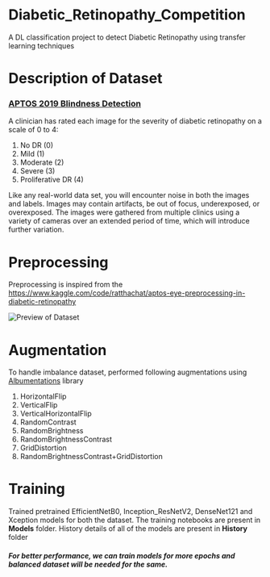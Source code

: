 # Diabetic_Retinopathy_Competition

A DL classification project to detect Diabetic Retinopathy using transfer learning techniques

# Description of Dataset

### [APTOS 2019 Blindness Detection](https://www.kaggle.com/competitions/aptos2019-blindness-detection/data)

A clinician has rated each image for the severity of diabetic retinopathy on a scale of 0 to 4:

1.  No DR (0)
2.  Mild (1)
3.  Moderate (2)
4.  Severe (3)
5.  Proliferative DR (4)


Like any real-world data set, you will encounter noise in both the images and labels. Images may contain artifacts, be out of focus, underexposed, or overexposed. The images were gathered from multiple clinics using a variety of cameras over an extended period of time, which will introduce further variation.

#	Preprocessing

Preprocessing is inspired from the https://www.kaggle.com/code/ratthachat/aptos-eye-preprocessing-in-diabetic-retinopathy

![Preview of Dataset](https://github.com/tshr-d-dragon/Diabetic_Retinopathy_Competition/blob/main/download.png)

# Augmentation

To handle imbalance dataset, performed following augmentations using [Albumentations](https://albumentations.ai/docs/) library

1.  HorizontalFlip
2.  VerticalFlip
3.  VerticalHorizontalFlip
4.  RandomContrast
5.  RandomBrightness
6.  RandomBrightnessContrast
7.  GridDistortion
8.  RandomBrightnessContrast+GridDistortion

# Training

Trained pretrained EfficientNetB0, Inception_ResNetV2, DenseNet121 and Xception models for both the dataset. 
The training notebooks are present in **Models** folder.
History details of all of the models are present in **History** folder



##### For better performance, we can train models for more epochs and balanced dataset will be needed for the same.
